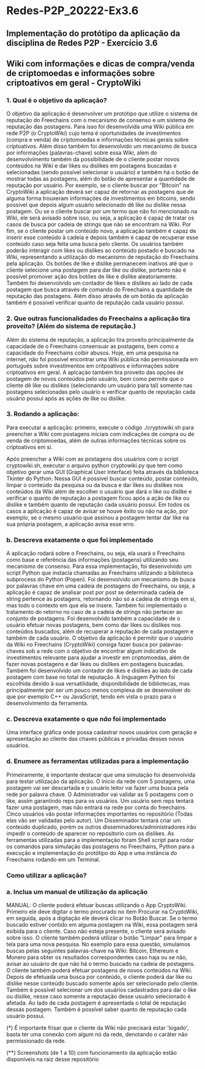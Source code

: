 # Redes-P2P_20222-Ex3.6

## Implementação do protótipo da aplicação da disciplina de Redes P2P - Exercício 3.6

## Wiki com informações e dicas de compra/venda de criptomoedas e informações sobre criptoativos em geral - CryptoWiki

### 1. Qual é o objetivo da aplicação?

O objetivo da aplicação é desenvolver um protótipo que utilize o sistema de reputação do Freechains com o mecanismo de consenso e um sistema de reputação das postagens. Para isso foi desenvolvida uma Wiki pública em rede P2P (o CryptoWiki) cujo tema é oportunidades de investimentos (compra e venda) de criptomoedas e informações técnicas gerais sobre criptoativos. Além disso também foi desenvolvido um mecanismo de busca por informações (palavras-chave) sobre essa Wiki, além do desenvolvimento também da possibilidade de o cliente postar novos conteúdos na Wiki e dar likes ou dislikes em postagens buscadas e selecionadas (sendo possível selecionar o usuário) e também há o botão de mostrar todas as postagens, além do botão de apresentar a quantidade de reputação por usuário. Por exemplo, se o cliente buscar por "Bitcoin" na CryptoWiki a aplicação deverá ser capaz de retornar as postagens que de alguma forma trouxeram informações de investimentos em bitcoins, sendo possível que depois algum usuário selecionado dê like ou dislike nessa postagem. Ou se o cliente buscar por um termo que não foi mencionado na Wiki, ele será avisado sobre isso, ou seja, a aplicação é capaz de tratar os casos de busca por cadeia de strings que não se encontram na Wiki. Por fim, se o cliente postar um conteúdo novo, a aplicação também é capaz de inserir esse conteúdo à cadeia e depois também é capaz de recuperar esse conteúdo caso seja feita uma busca pelo cliente. Os usuários também poderão interagir com likes ou dislikes ao conteúdo postado e buscado na Wiki, representando a utilização do mecanismo de reputação do Freechains pela aplicação. Os botões de like e dislike permanecem inativos até que o cliente selecione uma postagem para dar like ou dislike, portanto não é possível promover ação dos botões de like e dislike aleatoriamente. Também foi desenvolvido um contador de likes e dislikes ao lado de cada postagem que busca através de comando do Freechains a quantidade de reputação das postagens. Além disso através de um botão da aplicação também é possível verificar quanto de reputação cada usuário possui.

### 2. Que outras funcionalidades do Freechains a aplicação tira proveito? (Além do sistema de reputação.)

Além do sistema de reputação, a aplicação tira proveito principalmente da capacidade de o Freechains consensuar as postagens, bem como a capacidade do Freechains coibir abusos. Hoje, em uma pesquisa na internet, não foi possível encontrar uma Wiki pública não permissionada em português sobre investimentos em critpoativos e informações sobre criptoativos em geral. A aplcação também tira proveito das opções de postagem de novos conteúdos pelo usuário, bem como permite que o cliente dê like ou dislikes (selecionando um usuário para tal) somente nas postagens selecionadas pelo usuário e verificar quanto de reputação cada usuário possui após as ações de like ou dislike.

### 3. Rodando a aplicação:

Para executar a aplicação: primeiro, execute o código ./cryptowiki.sh para preencher a Wiki com postagens iniciais com indicações de compra ou de venda de criptomoedas, além de outras informações técnicas sobre os criptoativos em si.

Após preencher a Wiki com as postagens dos usuários com o script cryptowiki.sh, executar o arquivo python cryptowiki.py que tem como objetivo gerar uma GUI (Graphical User Interface) feita através da biblioteca Tkinter do Python. Nessa GUI é possível buscar conteúdo, postar conteúdo, limpar o conteúdo da pesquisa ou da busca e dar likes ou dislikes nos conteúdos da Wiki além de escolher o usuário que dará o like ou dislike e verificar o quanto de reputação a postagem ficou após a ação de like ou dislike e também quanto de reputação cada usuário possui. Em todos os casos a aplicação é capaz de avisar se houve êxito ou não na ação, por exemplo, se o mesmo usuário que assinou a postagem tentar dar like na sua própria postagem, a aplicação avisa esse erro.

### b. Descreva exatamente o que foi implementado

A aplicação rodará sobre o Freechains, ou seja, ela usará o Freechains como base e referência das informações (postagens) utilizando seu mecanismo de consenso. Para essa implementação, foi desenvolvido um script Python que instacia chamadas ao Freechains utilizando a biblioteca subprocess do Python (Popen). Foi desenvolvido um mecanismo de busca por palavras chave em uma cadeia de postagens do Freechains, ou seja, a aplicação é capaz de analisar post por post se determinada cadeia de string pertence às postagens, retornando não só a cadeia de strings em si, mas todo o contexto em que ela se insere. Também foi implementado o tratamento do retorno no caso de a cadeia de strings não pertecer ao conjunto de postagens. Foi desenvolvido também a capacidade de o usuário efetuar novas postagens, bem como dar likes ou dislikes nos conteúdos buscados, além de recuperar a reputação de cada postagem e também de cada usuário. O objetivo da aplicação é permitir que o usuário da Wiki no Freechains (CryptoWiki) consiga fazer busca por palavras-chaves sob a rede com o objetivo de encontrar algum indicativo de investimentos relevante para ajudar a investir em criptomoedas, além de fazer novas postagens e dar likes ou dislikes em postagens buscadas. Também foi desenvolvido um contador de likes e dislikes ao lado de cada postagem com base no total de reputação. A linguagem Python foi escolhida devido à sua versatilidade, disponibilidade de bibliotecas, mas principalmente por ser um pouco menos complexa de se desenvolver do que por exemplo C++ ou JavaScript, tendo em vista o prazo para o desenvolvimento da ferramenta.

### c. Descreva exatamente o que *não* foi implementado

Uma interface gráfica onde possa cadastrar novos usuários com geração e apresentação ao cliente das chaves públicas e privadas desses novos usuários. 

### d. Enumere as ferramentas utilizadas para a implementação

Primeiramente, é importante destacar que uma simulação foi desenvolvida para testar utilização da aplicação. O ínicio da rede com 5 postagens, uma postagem vai ser descartada e o usuário leitor vai fazer uma busca pela rede por palavra chave. O Administrador vai validar as 5 postagens com o like, assim garantindo reps para os usuários. Um usuário sem reps tentará fazer uma postagem, mas não entrará na rede por conta do freechains. Cinco usuários vão postar informações importantes no repositório (Todas elas vão ser validadas pelo autor). Um Disseminador tentará criar um conteúdo duplicado, porém os outros disseminadores/administradores irão impedir o conteúdo de aparecer no repositorio com os dislikes. As ferramentas utilizadas para a implementação foram Shell script para rodar os comandos para simulação das postagens no Freechains, Python para a execução e implementação do protótipo do App e uma instância do Freechains rodando em um Terminal.

### Como utilizar a aplicação?

### a. Inclua um manual de utilização da aplicação

MANUAL: O cliente poderá efetuar buscas utilizando o App CryptoWiki. Primeiro ele deve digitar o termo procurado no item Procurar na CryptoWiki, em seguida, após a digitação ele deverá clicar no Botão Buscar. Se o termo buscado estiver contido em alguma postagem na Wiki, essa postagem será exibida para o cliente. Caso não esteja presente, o cliente será avisado sobre isso. O cliente também poderá utilizar o botão "Limpar" para limpar a tela para uma nova pesquisa. No exemplo para essa questão, simulamos buscas pelas seguintes palavras-chave na Wiki: Bitcoin, Ethereum e Monero para obter os resultados correspondentes caso haja ou se não, avisar ao usuário de que não há o termo buscado na cadeia de postagens. O cliente também poderá efetuar postagens de novos conteúdos na Wiki. Depois de efetuada uma busca por conteúdo, o cliente poderá dar like ou dislike nesse conteúdo buscado somente após ser selecionado pelo cliente. Também é possível selecionar um dos usuários cadastrados para dar o like ou dislike, nesse caso somente a reputação desse usuário selecionado é afetada. Ao lado de cada postagem é apresentada o total de reputação dessas postagem. Também é possível saber quanto de reputação cada usuário possui.

(*) É importante frisar que o cliente da Wiki não precisará estar 'logado', basta ter uma conexão com algum nó da rede, denotando o caráter não permissionado da rede.

(**) Screenshots (de 1 a 10) com funcionamento da aplicação estão disponíveis na raiz desse repositório
